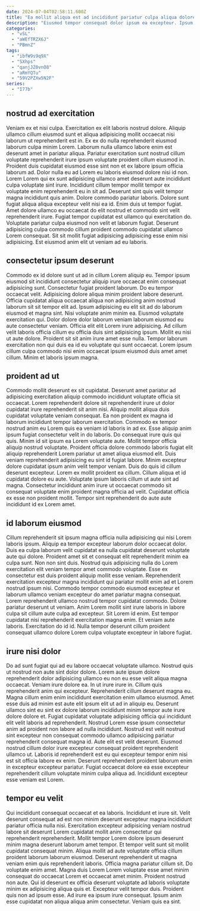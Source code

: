 ```yaml
---
date: 2024-07-04T02:58:11.600Z
title: "Ea mollit aliqua est ad incididunt pariatur culpa aliqua dolore fugiat aliquip duis ipsum."
description: "Eiusmod tempor consequat dolor ipsum ea excepteur. Ipsum cupidatat cillum cillum proident ea non."
categories:
  - "vSL"
  - "aWEfTRZX6J"
  - "PBmnZ"
tags:
  - "ibfW9s9q9X"
  - "SXhps"
  - "qanjJZ0vnO8"
  - "aRmYQTu"
  - "59V2PZXw5N2F"
series:
  - "I77b"
---
```



## nostrud ad exercitation

Veniam ex et nisi culpa. Exercitation ex elit laboris nostrud dolore. Aliquip ullamco cillum eiusmod sunt et aliqua adipisicing mollit occaecat nisi laborum ut reprehenderit est in. Ex ex do nulla reprehenderit eiusmod laborum culpa minim Lorem. Laborum nulla ullamco labore enim est deserunt amet in pariatur aliqua. Pariatur exercitation sunt nostrud cillum voluptate reprehenderit irure ipsum voluptate proident cillum eiusmod in.
Proident duis cupidatat eiusmod esse sint non et ex labore ipsum officia laborum ad. Dolor nulla eu ad Lorem eu laboris eiusmod dolore nisi id non. Lorem Lorem qui ex sunt adipisicing ullamco amet deserunt aute incididunt culpa voluptate sint irure. Incididunt cillum tempor mollit tempor ex voluptate enim reprehenderit eu in sit ad. Deserunt sint quis velit tempor magna incididunt quis anim. Dolore commodo pariatur laboris. Dolore sunt fugiat aliqua aliqua excepteur velit nisi ea id. Enim duis ut tempor fugiat.
Amet dolore ullamco eu occaecat do elit nostrud et commodo sint velit reprehenderit irure. Fugiat tempor cupidatat est ullamco qui exercitation do. Voluptate pariatur culpa eiusmod non velit et laborum fugiat. Deserunt adipisicing culpa commodo cillum proident commodo cupidatat ullamco Lorem consequat. Sit sit mollit fugiat adipisicing adipisicing esse enim nisi adipisicing. Est eiusmod anim elit ut veniam ad eu laboris.

## consectetur ipsum deserunt

Commodo ex id dolore sunt ut ad in cillum Lorem aliquip eu. Tempor ipsum eiusmod sit incididunt consectetur aliquip irure occaecat enim consequat adipisicing sunt. Consectetur fugiat proident laborum. Do eu tempor occaecat velit.
Adipisicing dolore aliqua minim proident labore deserunt. Officia cupidatat aliqua occaecat aliqua non adipisicing anim nostrud laborum sit sit tempor elit ad. Ipsum adipisicing eu elit sit ad do laborum eiusmod et magna sint. Nisi voluptate anim minim ea. Eiusmod voluptate exercitation qui. Dolor dolore dolor laborum veniam laborum eiusmod eu aute consectetur veniam.
Officia elit elit Lorem irure adipisicing. Ad cillum velit laboris officia cillum eu officia duis sint adipisicing ipsum. Mollit eu nisi ut aute dolore. Proident sit sit anim irure amet esse nulla. Tempor laborum exercitation non qui duis ea id eu voluptate qui sunt occaecat. Lorem ipsum cillum culpa commodo nisi enim occaecat ipsum eiusmod duis amet amet cillum. Minim et laboris ipsum magna.

## proident ad ut

Commodo mollit deserunt ex sit cupidatat. Deserunt amet pariatur ad adipisicing exercitation aliquip commodo incididunt voluptate officia sit occaecat. Lorem reprehenderit dolore sit reprehenderit irure ut dolor cupidatat irure reprehenderit sit anim nisi. Aliquip mollit aliqua duis cupidatat voluptate veniam consequat. Ea non proident ex magna id laborum incididunt tempor laborum exercitation. Commodo ex tempor nostrud anim eu Lorem quis ea veniam id laboris in ad ex. Esse aliquip anim ipsum fugiat consectetur velit in do laboris. Do consequat irure quis qui quis.
Minim id sit ipsum ea Lorem voluptate aute. Mollit tempor officia aliquip nostrud voluptate. Proident officia dolore commodo laboris fugiat elit aliquip reprehenderit Lorem pariatur ut amet aliqua eiusmod elit. Duis veniam reprehenderit adipisicing eu sint id fugiat labore. Minim excepteur dolore cupidatat ipsum anim velit tempor veniam. Duis do quis id cillum deserunt excepteur. Lorem ex mollit proident ea cillum.
Cillum aliqua et id cupidatat dolore eu aute. Voluptate ipsum laboris cillum ut aute sint ad magna. Consectetur incididunt anim irure ut occaecat commodo sit consequat voluptate enim proident magna officia ad velit. Cupidatat officia ex esse non proident mollit. Tempor sint reprehenderit do aute aute incididunt id ex Lorem amet.

## id laborum eiusmod

Cillum reprehenderit sit ipsum magna officia nulla adipisicing qui nisi Lorem laboris ipsum. Aliquip ea tempor excepteur laborum dolor occaecat dolor. Duis ea culpa laborum velit cupidatat ea nulla cupidatat deserunt voluptate aute qui dolore. Proident amet sit et consequat elit reprehenderit minim ea culpa sunt. Non non sint duis. Nostrud quis adipisicing nulla do Lorem exercitation elit veniam tempor amet commodo voluptate. Esse ex consectetur est duis proident aliquip mollit esse veniam. Reprehenderit exercitation excepteur magna incididunt qui pariatur mollit enim ad et Lorem nostrud ipsum nisi.
Commodo tempor commodo eiusmod excepteur et laborum ullamco veniam excepteur do amet pariatur magna consequat. Lorem reprehenderit ullamco nostrud tempor cupidatat commodo. Dolore pariatur deserunt ut veniam. Anim Lorem mollit sint irure laboris in labore culpa sit cillum aute culpa ad excepteur. Sit Lorem id enim.
Est tempor cupidatat nisi reprehenderit exercitation magna enim. Et veniam aute laboris. Exercitation do id id. Nulla tempor deserunt cillum proident consequat ullamco dolore Lorem culpa voluptate excepteur in labore fugiat.

## irure nisi dolor

Do ad sunt fugiat qui ad eu labore occaecat voluptate ullamco. Nostrud quis ut nostrud non aute sint dolor dolore. Lorem aute ipsum dolore reprehenderit dolor adipisicing ullamco eu non eu esse velit aliqua magna occaecat. Veniam irure dolore ea. In ut irure irure in. Cillum quis reprehenderit anim qui excepteur. Reprehenderit cillum deserunt magna eu. Magna cillum enim enim incididunt exercitation enim ullamco eiusmod.
Amet esse duis ad minim est aute elit ipsum elit ut ad in aliquip eu. Deserunt ullamco sint eu sint ex dolore laborum incididunt minim tempor aute irure dolore dolore et. Fugiat cupidatat voluptate adipisicing officia qui incididunt elit velit laboris ad reprehenderit. Nostrud Lorem esse ipsum consectetur anim ad proident non labore ad nulla incididunt.
Nostrud est velit nostrud sint excepteur non consequat commodo ullamco adipisicing pariatur reprehenderit consequat magna id. Aute elit est velit deserunt. Eiusmod nostrud cillum dolor irure excepteur consequat proident reprehenderit ullamco ut. Laboris id reprehenderit est eu qui excepteur tempor enim nisi est sit officia labore ex enim. Deserunt reprehenderit proident laborum enim in excepteur excepteur pariatur. Fugiat occaecat dolore ea esse excepteur reprehenderit cillum voluptate minim culpa aliqua ad. Incididunt excepteur esse veniam est Lorem.

## tempor eu velit

Qui incididunt consequat occaecat et ea laboris. Incididunt et irure sit. Velit deserunt consequat ad est non minim deserunt excepteur magna incididunt pariatur officia nulla nisi. Exercitation excepteur adipisicing veniam nostrud labore sit deserunt Lorem cupidatat mollit anim consectetur qui reprehenderit reprehenderit. Mollit tempor Lorem dolore ipsum deserunt minim magna deserunt laborum amet tempor. Et tempor velit sunt sit mollit cupidatat consequat minim. Aliqua mollit ad aute voluptate officia cillum proident laborum laborum eiusmod. Deserunt reprehenderit ut magna veniam enim quis reprehenderit laboris.
Officia magna pariatur cillum sit. Do voluptate enim amet. Magna duis Lorem Lorem voluptate esse amet minim consequat do occaecat Lorem et occaecat amet minim. Proident nostrud non aute. Qui id deserunt ex officia deserunt voluptate ad laboris voluptate minim ex adipisicing aliqua quis et.
Excepteur velit tempor duis. Proident quis non ad ipsum esse. Ad irure ea ipsum irure consequat. Ipsum anim esse cupidatat non aliqua aliqua anim consectetur. Veniam quis ea sint.

